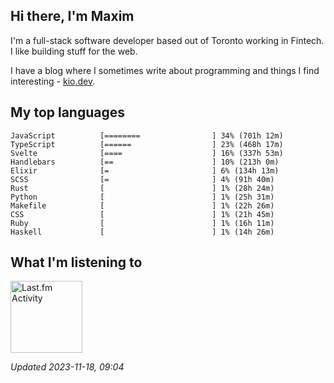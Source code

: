 <!-- deno-fmt-ignore-file -->
## Hi there, I'm Maxim

I'm a full-stack software developer based out of Toronto working in Fintech. I like building stuff for the web.

I have a blog where I sometimes write about programming and things I find interesting - [kio.dev](https://kio.dev).



## My top languages

```
JavaScript          [========                ] 34% (701h 12m)
TypeScript          [======                  ] 23% (468h 17m)
Svelte              [====                    ] 16% (337h 53m)
Handlebars          [==                      ] 10% (213h 0m)
Elixir              [=                       ] 6% (134h 13m)
SCSS                [=                       ] 4% (91h 40m)
Rust                [                        ] 1% (28h 24m)
Python              [                        ] 1% (25h 31m)
Makefile            [                        ] 1% (22h 26m)
CSS                 [                        ] 1% (21h 45m)
Ruby                [                        ] 1% (16h 11m)
Haskell             [                        ] 1% (14h 26m)
```


## What I'm listening to


<a href="https://github.com/kiosion/toru">
  <picture>
    <source media="(prefers-color-scheme: dark)" srcset="https://toru.kio.dev/api/v1/kiosion?blur&border_width=0&border_radius=26&theme=nord">
    <source media="(prefers-color-scheme: light)" srcset="https://toru.kio.dev/api/v1/kiosion?blur&border_width=0&border_radius=26&theme=light">
    <img alt="Last.fm Activity" src="https://toru.kio.dev/api/v1/kiosion?blur&border_width=0&border_radius=26" height="115" />
  </picture>
</a>

<br />

_Updated 2023-11-18, 09:04_
